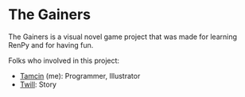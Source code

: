 # The Gainers

The Gainers is a visual novel game project that was made for learning RenPy and for having fun.

Folks who involved in this project:
- [Tamcin](https://x.com/VoidFoxTamcin/) (me): Programmer, Illustrator
- [Twill](https://x.com/twillthespirit): Story
